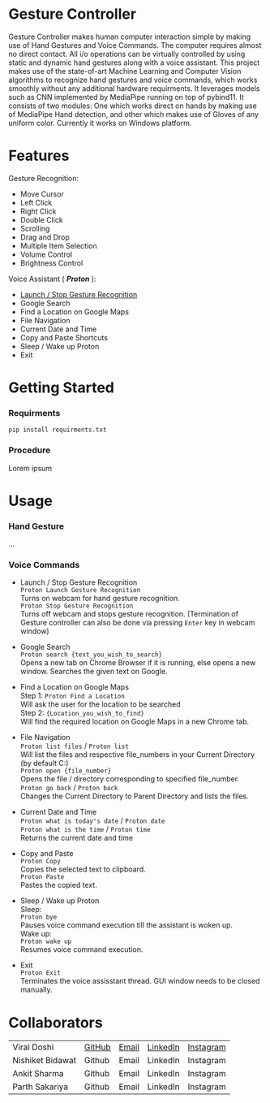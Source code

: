 # Gesture Controller

Gesture Controller makes human computer interaction simple by making use of Hand Gestures and Voice Commands. The computer requires almost no direct contact. All i/o operations can be virtually controlled by using static and dynamic hand gestures along with a voice assistant. This project makes use of the state-of-art Machine Learning and Computer Vision algorithms to recognize hand gestures and voice commands, which works smoothly without any additional hardware requirments. It leverages models such as CNN implemented by MediaPipe running on top of pybind11. It consists of two modules: One which works direct on hands by making use of MediaPipe Hand detection, and other which makes use of Gloves of any uniform color. Currently it works on Windows platform.


# Features

Gesture Recognition:
*  Move Cursor
*  Left Click
*  Right Click
*  Double Click
*  Scrolling
*  Drag and Drop
*  Multiple Item Selection
*  Volume Control
*  Brightness Control

Voice Assistant ( ***Proton*** ):
*  [Launch / Stop  Gesture Recognition](github.com/xenon-19/Gesture_Controller/blob/main/README.md?plain=1#L43)
*  Google Search
*  Find a Location on Google Maps
*  File Navigation
*  Current Date and Time
*  Copy and Paste Shortcuts
*  Sleep / Wake up Proton
*  Exit

# Getting Started
  ### Requirments
  ``` pip install requirments.txt ```
  ### Procedure
  Lorem ipsum





# Usage
  ### Hand Gesture
  ...
  ### Voice Commands
*  Launch / Stop  Gesture Recognition <br>
``` Proton Launch Gesture Recognition ``` <br>
   Turns on webcam for hand gesture recognition. <br>
``` Proton Stop Gesture Recognition ``` <br>
   Turns off webcam and stops gesture recognition. (Termination of Gesture controller can also be done via pressing ```Enter``` key in webcam window) <br>
   
*  Google Search <br>
  ``` Proton search {text_you_wish_to_search} ``` <br>
  Opens a new tab on Chrome Browser if it is running, else opens a new window. Searches the given text on Google. <br>
  
*  Find a Location on Google Maps <br>
   Step 1: ``` Proton Find a Location ``` <br>
   Will ask the user for the location to be searched <br>
   Step 2: ```{Location_you_wish_to_find}``` <br>
   Will find the required location on Google Maps in a new Chrome tab. <br>
   
*  File Navigation <br>
  ``` Proton list files ``` / ``` Proton list ``` <br>
  Will list the files and respective file_numbers in your Current Directory (by default C:) <br>
  ``` Proton open {file_number} ``` <br>
  Opens the file / directory corresponding to specified file_number. <br>
  ``` Proton go back ``` / ``` Proton back ``` <br>
  Changes the Current Directory to Parent Directory and lists the files.  <br>
    
*  Current Date and Time <br>
  ``` Proton what is today's date ``` / ``` Proton date ``` <br>
  ``` Proton what is the time ``` / ``` Proton time ``` <br>
  Returns the current date and time <br>
  
*  Copy and Paste <br>
  ``` Proton Copy ``` <br>
  Copies the selected text to clipboard. <br>
  ``` Proton Paste ``` <br>
  Pastes the copied text. <br>
  
*  Sleep / Wake up Proton <br>
   Sleep: <br>
  ``` Proton bye ``` <br>
  Pauses voice command execution till the assistant is woken up. <br>
  Wake up: <br>
  ``` Proton wake up ``` <br>
  Resumes voice command execution. <br>
    
*  Exit <br>
  ``` Proton Exit ``` <br>
  Terminates the voice assisstant thread. GUI window needs to be closed manually. <br>
  
# Collaborators
  | |  |  |  |  |
  | ------------- | ------------- | ------------- | ------------- | ------------- |
  | Viral Doshi | [GitHub](https://github.com/Viral-Doshi) | [Email](mailto:viraldoshi321@gmail.com) | [LinkedIn](https://www.linkedin.com/in/viral-doshi-5a7737190/) | [Instagram](https://www.instagram.com/_viral_doshi/) |
  | Nishiket Bidawat | Github | Email | LinkedIn | Instagram |
  | Ankit Sharma | Github | Email | LinkedIn | Instagram |
  | Parth Sakariya | Github | Email | LinkedIn | Instagram |
  

